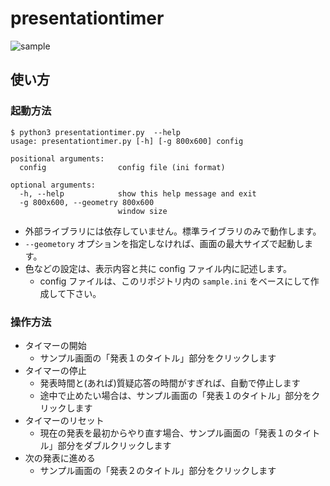 # presentationtimer
![sample](../../raw/images/window01.png)
## 使い方
### 起動方法
```
$ python3 presentationtimer.py  --help
usage: presentationtimer.py [-h] [-g 800x600] config

positional arguments:
  config                config file (ini format)

optional arguments:
  -h, --help            show this help message and exit
  -g 800x600, --geometry 800x600
                        window size
```
* 外部ライブラリには依存していません。標準ライブラリのみで動作します。
* `--geometory` オプションを指定しなければ、画面の最大サイズで起動します。
* 色などの設定は、表示内容と共に config ファイル内に記述します。
  * config ファイルは、このリポジトリ内の `sample.ini` をベースにして作成して下さい。

### 操作方法
* タイマーの開始
  * サンプル画面の「発表１のタイトル」部分をクリックします
* タイマーの停止
  * 発表時間と(あれば)質疑応答の時間がすぎれば、自動で停止します
  * 途中で止めたい場合は、サンプル画面の「発表１のタイトル」部分をクリックします
* タイマーのリセット
  * 現在の発表を最初からやり直す場合、サンプル画面の「発表１のタイトル」部分をダブルクリックします
* 次の発表に進める
  * サンプル画面の「発表２のタイトル」部分をクリックします
